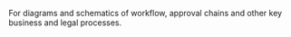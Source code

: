 For diagrams and schematics of workflow, approval chains and other key business and legal processes. 
